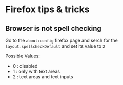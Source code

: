 # Firefox tips & tricks

## Browser is not spell checking

Go to the `about:config` firefox page and serch for the `layout.spellcheckDefault` and set its value to `2`

Possible Values:
* 0 : disabled
* 1 : only with text areas
* 2 : text areas and text inputs